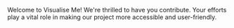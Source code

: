 Welcome to Visualise Me!
We're thrilled to have you contribute. Your efforts play a vital role in making our project more accessible and user-friendly. 
